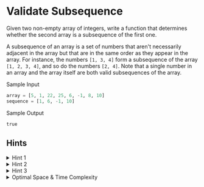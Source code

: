 # Validate Subsequence

Given two non-empty array of integers, write a function that determines whether the second array is a subsequence of the first one. 

A subsequence of an array is a set of numbers that aren't necessarily adjacent in the array but that are in the same order as they appear in the array.
For instance, the numbers `[1, 3, 4]` form a subsequence of the array `[1, 2, 3, 4]`, and so do the numbers `[2, 4]`. Note that a single number
in an array and the array itself are both valid subsequences of the array.

Sample Input
```python
array = [5, 1, 22, 25, 6, -1, 8, 10]
sequence = [1, 6, -1, 10]
```
Sample Output
```python
true
```

## Hints
<details>
  <summary>Hint 1</summary>
  You can solve this question by iterating through the main input array once.
</details>

<details>
  <summary>Hint 2</summary>
  Iterate through the main array, and look for the first integer in the potential subsequence. If you find that integer, keep on iterating through the main array, but now look 
  for the second integer in the potential subsequence. Continue this process until you either find every integer in the potential subsequence or you reach the end of the main array.
</details>

<details>
  <summary>Hint 3</summary>
  To actually implement what Hint #2 describes, you'll have to declare a variable hoding your position in the potential subsequence.
  At first this position will be the 0th index in the sequence, as you find the sequence's integers in the main array you'll increment 
  the postition variable until you reach the end of the sequence.
</details>

<details>
  <summary>Optimal Space & Time Complexity</summary>
  O(n) time | O(1) space - where n is the length of the array.
</details>
